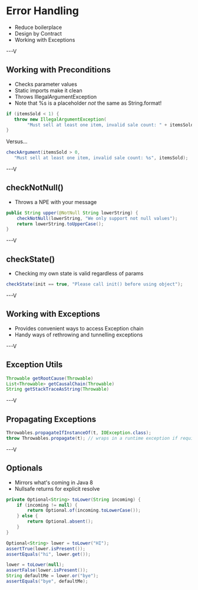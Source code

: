 # Error Handling

* Reduce boilerplace
* Design by Contract
* Working with Exceptions

---V


## Working with Preconditions

* Checks parameter values
* Static imports make it clean
* Throws IllegalArgumentException
* Note that %s is a placeholder *not* the same as String.format!

```java
if (itemsSold < 1) {
   throw new IllegalArgumentException(
        "Must sell at least one item, invalid sale count: " + itemsSold);
}
```

Versus...


```java
checkArgument(itemsSold > 0, 
   "Must sell at least one item, invalid sale count: %s", itemsSold); 
```


---V

## checkNotNull()

* Throws a NPE with your message

```java
public String upper(@NotNull String lowerString) {
	checkNotNull(lowerString, "We only support not null values");
    return lowerString.toUpperCase();
} 
```

---V

## checkState()

* Checking my own state is valid regardless of params

```java
checkState(init == true, "Please call init() before using object");
```

---V

## Working with Exceptions

* Provides convenient ways to access Exception chain
* Handy ways of rethrowing and tunnelling exceptions

---V

## Exception Utils

```java
Throwable getRootCause(Throwable)
List<Throwable> getCausalChain(Throwable)
String getStackTraceAsString(Throwable)
```

---V

## Propagating Exceptions

```java
Throwables.propagateIfInstanceOf(t, IOException.class);
throw Throwables.propagate(t); // wraps in a runtime exception if required 
```
 
---V

## Optionals

* Mirrors what's coming in Java 8
* Nullsafe returns for explicit resolve

```java
private Optional<String> toLower(String incoming) {
	if (incoming != null) {
	    return Optional.of(incoming.toLowerCase());
	} else {
	    return Optional.absent();
	}     
}
```


```java
Optional<String> lower = toLower("HI");
assertTrue(lower.isPresent());
assertEquals("hi", lower.get());

lower = toLower(null);
assertFalse(lower.isPresent());        
String defaultMe = lower.or("bye");
assertEquals("bye", defaultMe);  
```
